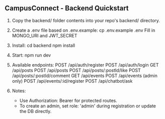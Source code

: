 CampusConnect - Backend Quickstart
---------------------------------

1. Copy the backend/ folder contents into your repo's backend/ directory.

2. Create a .env file based on .env.example:
   cp .env.example .env
   Fill in MONGO_URI and JWT_SECRET

3. Install:
   cd backend
   npm install

4. Start:
   npm run dev

5. Available endpoints:
   POST /api/auth/register
   POST /api/auth/login
   GET  /api/posts
   POST /api/posts
   POST /api/posts/:postId/like
   POST /api/posts/:postId/comment
   GET  /api/events
   POST /api/events (admin only)
   POST /api/events/:id/register
   POST /api/chatbot/ask

6. Notes:
   - Use Authorization: Bearer <token> for protected routes.
   - To create an admin, set role: 'admin' during registration or update the DB directly.
